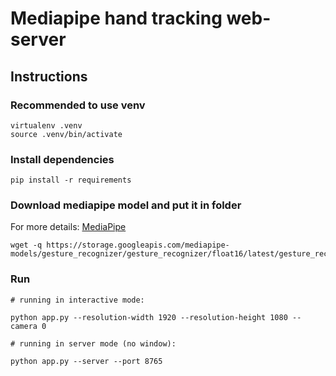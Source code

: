 # Mediapipe hand tracking web-server

## Instructions

### Recommended to use venv

```
virtualenv .venv
source .venv/bin/activate
```

### Install dependencies

```
pip install -r requirements
```

### Download mediapipe model and put it in folder

For more details: [MediaPipe](https://ai.google.dev/edge/mediapipe/solutions/vision/gesture_recognizer)

```
wget -q https://storage.googleapis.com/mediapipe-models/gesture_recognizer/gesture_recognizer/float16/latest/gesture_recognizer.task
```

### Run

```
# running in interactive mode:

python app.py --resolution-width 1920 --resolution-height 1080 --camera 0

# running in server mode (no window):

python app.py --server --port 8765
```
